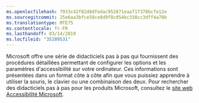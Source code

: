 ```yaml
---
ms.openlocfilehash: 7933c42f82d8dfedac952871eaa717378bcfe12e
ms.sourcegitcommit: 25e6aa3bfce58ce8d9f8c054bc338cc3dff4a78b
ms.translationtype: MTE75
ms.contentlocale: fr-FR
ms.lasthandoff: 03/14/2019
ms.locfileid: "35289531"
---
```

Microsoft offre une série de didacticiels pas à pas qui fournissent des procédures détaillées permettant de configurer les options et les paramètres d'accessibilité sur votre ordinateur. Ces informations sont présentées dans un format côte à côte afin que vous puissiez apprendre à utiliser la souris, le clavier ou une combinaison des deux. Pour rechercher des didacticiels pas à pas pour les produits Microsoft, consultez le [site web Accessibilité Microsoft](http://go.microsoft.com/fwlink/?LinkId=8431).